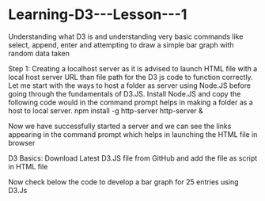 # Learning-D3---Lesson---1
Understanding what D3 is and understanding very basic commands like select, append, enter and attempting to draw a simple bar graph with random data taken

Step 1:
Creating a localhost server as it is advised to launch HTML file with a local host server URL than file path for the D3 js code to function correctly.
Let me start with the ways to host a folder as server using Node.JS before going through the fundamentals of D3.JS.
Install Node.JS and copy the following code would in the command prompt helps in making a folder as a host to local server.
npm install -g http-server
http-server &

Now we have successfully started a server and we can see the links appearing in the command prompt which helps in launching the HTML file in browser

D3 Basics:
Download Latest D3.JS file from GitHub and add the file as script in HTML file
<script type = "text/javascript" src = "d3.js"> </script>

Now check below the code to develop a bar graph for 25 entries using D3.Js
<script type="text/javascript">
   (For Assigning Random 25 values to a array variable called Dataset)
        var dataset = [];  
        for (var i =0;i <25;i++)
        {
          var NewNumber = Math.random() *30;
          dataset = dataset.concat(NewNumber);
        }
        
            d3.select("body").selectAll("div")  (To select tag "Body" and all "div" tags under it)
              .data(dataset)                    (To gather the data in dataset array, from next step onwards code runs in iterative way                                                 for every element of data)
              .enter()                          (If the div tags are lesser than elements of Data, it creates placeholders for the left                                                 out things)
               .append("div")                   (To cretae div tags in the placeholders created)
              .attr("class","bar")              (To add attribute class = "bar" which has been defined in the CSS - Which created bar                                                   diagrams)
              .style("height",function(d)       (To add style height which is dynamic to each element value. function(d) takes that                                                      element of the data according the iteration as input and returns teh computed value)
                      {return d*5 + "px";}
                    );
        </script>
        
        
        
        
